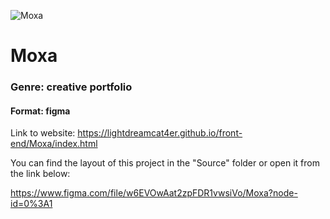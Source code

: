 ![Moxa](https://telegra.ph/file/6f19ad09366e9fa5a60f9.png)

# Moxa

### Genre: creative portfolio

#### Format: figma

Link to website: https://lightdreamcat4er.github.io/front-end/Moxa/index.html

You can find the layout of this project in the "Source" folder or open it from the link below:

https://www.figma.com/file/w6EVOwAat2zpFDR1vwsiVo/Moxa?node-id=0%3A1
